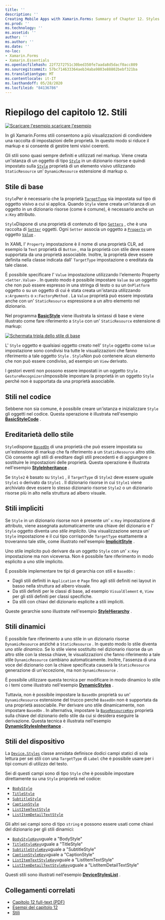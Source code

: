 ```yaml
---
title: ''
description: ''
Creating Mobile Apps with Xamarin.Forms: Summary of Chapter 12. Styles''
ms.prod: ''
ms.technology: ''
ms.assetid: ''
author: ''
ms.author: ''
ms.date: ''
no-loc:
- Xamarin.Forms
- Xamarin.Essentials
ms.openlocfilehash: 22f7272751c30bed350fe7aada8d5dacf0acc809
ms.sourcegitcommit: 57bc714633364aeb34aba9803e88802bebf321ba
ms.translationtype: MT
ms.contentlocale: it-IT
ms.lasthandoff: 05/28/2020
ms.locfileid: "84136786"
---
```

# <a name="summary-of-chapter-12-styles"></a>Riepilogo del capitolo 12. Stili

[![Scaricare ](~/media/shared/download.png) l'esempio scaricare l'esempio](https://github.com/xamarin/xamarin-forms-book-samples/tree/master/Chapter12)

In gli Xamarin.Forms stili consentono a più visualizzazioni di condividere una raccolta di impostazioni delle proprietà. In questo modo si riduce il markup e si consente di gestire temi visivi coerenti.

Gli stili sono quasi sempre definiti e utilizzati nel markup. Viene creata un'istanza di un oggetto di tipo [`Style`](xref:Xamarin.Forms.Style) in un dizionario risorse e quindi impostato sulla [`Style`](xref:Xamarin.Forms.NavigableElement.Style) proprietà di un elemento visivo utilizzando `StaticResource` un' `DynamicResource` estensione di markup o.

## <a name="the-basic-style"></a>Stile di base

`Style`Per è necessario che la proprietà [`TargetType`](xref:Xamarin.Forms.Style.TargetType) sia impostata sul tipo di oggetto visivo a cui si applica. Quando `Style` viene creata un'istanza di un oggetto in un dizionario risorse (come è comune), è necessario anche un `x:Key` attributo.

`Style`Dispone di una proprietà di contenuto di tipo [`Setters`](xref:Xamarin.Forms.Style.Setters) , che è una raccolta di [`Setter`](xref:Xamarin.Forms.Setter) oggetti. Ogni `Setter` associa un oggetto a [`Property`](xref:Xamarin.Forms.Setter.Property) un oggetto [`Value`](xref:Xamarin.Forms.Setter.Value) .

In XAML l' `Property` impostazione è il nome di una proprietà CLR, ad esempio la `Text` proprietà di `Button` , ma la proprietà con stile deve essere supportata da una proprietà associabile. Inoltre, la proprietà deve essere definita nella classe indicata dall' `TargetType` impostazione o ereditata da tale classe.

È possibile specificare l' `Value` impostazione utilizzando l'elemento Property `<Setter.Value>` . In questo modo è possibile impostare `Value` su un oggetto che non può essere espresso in una stringa di testo o su un `OnPlatform` oggetto o su un oggetto di cui è stata creata un'istanza utilizzando `x:Arguments` o `x:FactoryMethod` . La `Value` proprietà può essere impostata anche con un' `StaticResource` espressione a un altro elemento nel dizionario.

Nel programma [**BasicStyle**](https://github.com/xamarin/xamarin-forms-book-samples/tree/master/Chapter12/BasicStyle) viene illustrata la sintassi di base e viene illustrato come fare riferimento a `Style` con un' `StaticResource` estensione di markup:

[![Schermata tripla dello stile di base](images/ch12fg01-small.png "Stili di base")](images/ch12fg01-large.png#lightbox "Stili di base")

L' `Style` oggetto e qualsiasi oggetto creato nell' `Style` oggetto come `Value` impostazione sono condivisi tra tutte le visualizzazioni che fanno riferimento a tale oggetto `Style` . `Style`Non può contenere alcun elemento che non può essere condiviso, ad esempio un `View` derivato.

I gestori eventi non possono essere impostati in un oggetto `Style` . `GestureRecognizers`Impossibile impostare la proprietà in un oggetto `Style` perché non è supportata da una proprietà associabile.

## <a name="styles-in-code"></a>Stili nel codice

Sebbene non sia comune, è possibile creare un'istanza e inizializzare `Style` gli oggetti nel codice. Questa operazione è illustrata nell'esempio [**BasicStyleCode**](https://github.com/xamarin/xamarin-forms-book-samples/tree/master/Chapter12/BasicStyleCode) .

## <a name="style-inheritance"></a>Ereditarietà dello stile

`Style`dispone [`BasedOn`](xref:Xamarin.Forms.Style.BasedOn) di una proprietà che può essere impostata su un'estensione di markup che fa riferimento a un `StaticResource` altro stile. Ciò consente agli stili di ereditare dagli stili precedenti e di aggiungere o sostituire le impostazioni delle proprietà. Questa operazione è illustrata nell'esempio [**StyleInheritance**](https://github.com/xamarin/xamarin-forms-book-samples/tree/master/Chapter12/StyleInheritance) .

Se `Style2` è basato su `Style1` , il `TargetType` di `Style2` deve essere uguale `Style1` o derivato da `Style1` . Il dizionario risorse in cui `Style1` viene archiviato deve essere lo stesso dizionario risorse `Style2` o un dizionario risorse più in alto nella struttura ad albero visuale.

## <a name="implicit-styles"></a>Stili impliciti

Se `Style` in un dizionario risorse non è presente un' `x:Key` impostazione di attributo, viene assegnata automaticamente una chiave del dizionario e l' `Style` oggetto diventa uno *stile implicito*. Una visualizzazione senza un' `Style` impostazione e il cui tipo corrisponde `TargetType` esattamente a troveranno tale stile, come illustrato nell'esempio [**ImplicitStyle**](https://github.com/xamarin/xamarin-forms-book-samples/tree/master/Chapter12/ImplicitStyle) .

Uno stile implicito può derivare da un oggetto `Style` con un' `x:Key` impostazione ma non viceversa. Non è possibile fare riferimento in modo esplicito a uno stile implicito.

È possibile implementare tre tipi di gerarchia con stili e `BasedOn` :

- Dagli stili definiti in `Application` e `Page` fino agli stili definiti nei layout in basso nella struttura ad albero visuale.
- Da stili definiti per le classi di base, ad esempio `VisualElement` e, `View` per gli stili definiti per classi specifiche.
- Da stili con chiavi del dizionario esplicite a stili impliciti.

Queste gerarchie sono illustrate nell'esempio [**StyleHierarchy**](https://github.com/xamarin/xamarin-forms-book-samples/tree/master/Chapter12/StyleHierarchy) .

## <a name="dynamic-styles"></a>Stili dinamici

È possibile fare riferimento a uno stile in un dizionario risorse `DynamicResource` anziché a `StaticResource` . In questo modo lo stile diventa uno *stile dinamico*. Se lo stile viene sostituito nel dizionario risorse da un altro stile con la stessa chiave, le visualizzazioni che fanno riferimento a tale stile `DynamicResource` cambiano automaticamente. Inoltre, l'assenza di una voce del dizionario con la chiave specificata causerà la `StaticResource` generazione di un'eccezione, ma non `DynamicResource` .

È possibile utilizzare questa tecnica per modificare in modo dinamico lo stile o i temi come illustrato nell'esempio [**DynamicStyles**](https://github.com/xamarin/xamarin-forms-book-samples/tree/master/Chapter12/DynamicStyles) .

Tuttavia, non è possibile impostare la `BasedOn` proprietà su un' `DynamicResource` estensione del trucco perché `BasedOn` non è supportata da una proprietà associabile. Per derivare uno stile dinamicamente, non impostare `BasedOn` . In alternativa, impostare la [`BaseResourceKey`](xref:Xamarin.Forms.Style.BaseResourceKey) proprietà sulla chiave del dizionario dello stile da cui si desidera eseguire la derivazione. Questa tecnica è illustrata nell'esempio [**DynamicStylesInheritance**](https://github.com/xamarin/xamarin-forms-book-samples/tree/master/Chapter12/DynaStylesInh) .

## <a name="device-styles"></a>Stili del dispositivo

La [`Device.Styles`](xref:Xamarin.Forms.Device.Styles) classe annidata definisce dodici campi statici di sola lettura per sei stili con una `TargetType` di `Label` che è possibile usare per i tipi comuni di utilizzo del testo.

Sei di questi campi sono di tipo `Style` che è possibile impostare direttamente su una `Style` proprietà nel codice:

- [`BodyStyle`](xref:Xamarin.Forms.Device.Styles.BodyStyle)
- [`TitleStyle`](xref:Xamarin.Forms.Device.Styles.TitleStyle)
- [`SubtitleStyle`](xref:Xamarin.Forms.Device.Styles.SubtitleStyle)
- [`CaptionStyle`](xref:Xamarin.Forms.Device.Styles.CaptionStyle)
- [`ListItemTextStyle`](xref:Xamarin.Forms.Device.Styles.ListItemTextStyle)
- [`ListItemDetailTextStyle`](xref:Xamarin.Forms.Device.Styles.ListItemDetailTextStyle)

Gli altri sei campi sono di tipo `string` e possono essere usati come chiavi del dizionario per gli stili dinamici:

- [`BodyStyleKey`](xref:Xamarin.Forms.Device.Styles.BodyStyleKey)uguale a "BodyStyle"
- [`TitleStyleKey`](xref:Xamarin.Forms.Device.Styles.TitleStyleKey)uguale a "TitleStyle"
- [`SubtitleStyleKey`](xref:Xamarin.Forms.Device.Styles.SubtitleStyleKey)uguale a "SubtitleStyle"
- [`CaptionStyleKey`](xref:Xamarin.Forms.Device.Styles.CaptionStyleKey)uguale a "CaptionStyle"
- [`ListItemTextStyleKey`](xref:Xamarin.Forms.Device.Styles.ListItemTextStyleKey)uguale a "ListItemTextStyle"
- [`ListItemDetailTextStyleKey`](xref:Xamarin.Forms.Device.Styles.ListItemDetailTextStyleKey)uguale a "ListItemDetailTextStyle"

Questi stili sono illustrati nell'esempio [**DeviceStylesList**](https://github.com/xamarin/xamarin-forms-book-samples/tree/master/Chapter12/DeviceStylesList) .

## <a name="related-links"></a>Collegamenti correlati

- [Capitolo 12 full-text (PDF)](https://download.xamarin.com/developer/xamarin-forms-book/XamarinFormsBook-Ch12-Apr2016.pdf)
- [Esempi del capitolo 12](https://github.com/xamarin/xamarin-forms-book-samples/tree/master/Chapter12)
- [Stili](~/xamarin-forms/user-interface/styles/index.md)
